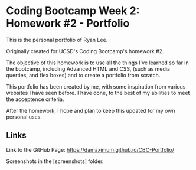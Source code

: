 
# Coding Bootcamp Week 2: Homework #2 - Portfolio

This is the personal portfolio of Ryan Lee.

Originally created for UCSD's Coding Bootcamp's homework #2.

The objective of this homework is to use all the things I've learned so far in the bootcamp, including Advanced HTML and CSS, (such as media querties, and flex boxes) and to create a portfolio from scratch.

This portfolio has been created by me, with some inspiration from various websites I have seen before. I have done, to the best of my abilities to meet the acceptence criteria.

After the homework, I hope and plan to keep this updated for my own personal uses.

## Links

Link to the GitHub Page: https://damaximum.github.io/CBC-Portfolio/

Screenshots in the [screenshots] folder.